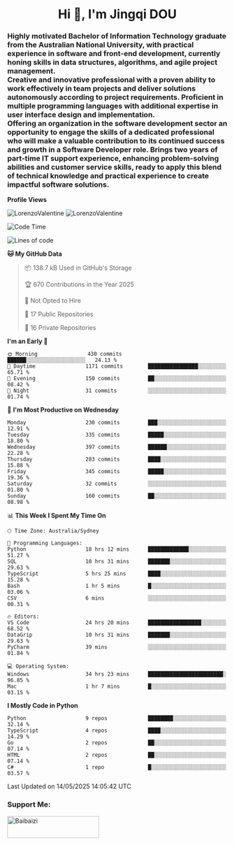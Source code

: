 <h1 align="center">Hi 👋, I'm Jingqi DOU</h1>
<h3 align="left">
Highly motivated Bachelor of Information Technology graduate from the Australian National University, with practical experience in software and front-end development, currently honing skills in data structures, algorithms, and agile project management. <br>
Creative and innovative professional with a proven ability to work effectively in team projects and deliver solutions autonomously according to project requirements. Proficient in multiple programming languages with additional expertise in user interface design and implementation. <br>
Offering an organization in the software development sector an opportunity to engage the skills of a dedicated professional who will make a valuable contribution to its continued success and growth in a Software Developer role. Brings two years of part-time IT support experience, enhancing problem-solving abilities and customer service skills, ready to apply this blend of technical knowledge and practical experience to create impactful software solutions.
</h3>

**Profile Views**<br>
<!-- <img src="https://count.getloli.com/get/@:name" alt="LorenzoValentine" theme="rule34" /> -->
<img src="https://count.getloli.com/@LorenzoValentine?name=LorenzoValentine&theme=asoul&padding=7&offset=0&align=center&scale=2&pixelated=1&darkmode=auto&prefix=020315" alt="LorenzoValentine" theme="rule34" />
<img src="https://count.getloli.com/@LorenzoValentine?name=LorenzoValentine&theme=food&padding=7&offset=0&align=center&scale=2&pixelated=1&darkmode=auto&prefix=020315" alt="LorenzoValentine" theme="rule34" />
 

<!--START_SECTION:waka-->
![Code Time](http://img.shields.io/badge/Code%20Time-1%2C920%20hrs%203%20mins-blue)

![Lines of code](https://img.shields.io/badge/From%20Hello%20World%20I%27ve%20Written-342.0%20thousand%20lines%20of%20code-blue)

**🐱 My GitHub Data** 

> 📦 138.7 kB Used in GitHub's Storage 
 > 
> 🏆 670 Contributions in the Year 2025
 > 
> 🚫 Not Opted to Hire
 > 
> 📜 17 Public Repositories 
 > 
> 🔑 16 Private Repositories 
 > 
**I'm an Early 🐤** 

```text
🌞 Morning                430 commits         ██████░░░░░░░░░░░░░░░░░░░   24.13 % 
🌆 Daytime                1171 commits        ████████████████░░░░░░░░░   65.71 % 
🌃 Evening                150 commits         ██░░░░░░░░░░░░░░░░░░░░░░░   08.42 % 
🌙 Night                  31 commits          ░░░░░░░░░░░░░░░░░░░░░░░░░   01.74 % 
```
📅 **I'm Most Productive on Wednesday** 

```text
Monday                   230 commits         ███░░░░░░░░░░░░░░░░░░░░░░   12.91 % 
Tuesday                  335 commits         █████░░░░░░░░░░░░░░░░░░░░   18.80 % 
Wednesday                397 commits         ██████░░░░░░░░░░░░░░░░░░░   22.28 % 
Thursday                 283 commits         ████░░░░░░░░░░░░░░░░░░░░░   15.88 % 
Friday                   345 commits         █████░░░░░░░░░░░░░░░░░░░░   19.36 % 
Saturday                 32 commits          ░░░░░░░░░░░░░░░░░░░░░░░░░   01.80 % 
Sunday                   160 commits         ██░░░░░░░░░░░░░░░░░░░░░░░   08.98 % 
```


📊 **This Week I Spent My Time On** 

```text
🕑︎ Time Zone: Australia/Sydney

💬 Programming Languages: 
Python                   18 hrs 12 mins      █████████████░░░░░░░░░░░░   51.27 % 
SQL                      10 hrs 31 mins      ███████░░░░░░░░░░░░░░░░░░   29.63 % 
TypeScript               5 hrs 25 mins       ████░░░░░░░░░░░░░░░░░░░░░   15.28 % 
Bash                     1 hr 5 mins         █░░░░░░░░░░░░░░░░░░░░░░░░   03.06 % 
CSV                      6 mins              ░░░░░░░░░░░░░░░░░░░░░░░░░   00.31 % 

🔥 Editors: 
VS Code                  24 hrs 20 mins      █████████████████░░░░░░░░   68.52 % 
DataGrip                 10 hrs 31 mins      ███████░░░░░░░░░░░░░░░░░░   29.63 % 
PyCharm                  39 mins             ░░░░░░░░░░░░░░░░░░░░░░░░░   01.84 % 

💻 Operating System: 
Windows                  34 hrs 23 mins      ████████████████████████░   96.85 % 
Mac                      1 hr 7 mins         █░░░░░░░░░░░░░░░░░░░░░░░░   03.15 % 
```

**I Mostly Code in Python** 

```text
Python                   9 repos             ████████░░░░░░░░░░░░░░░░░   32.14 % 
TypeScript               4 repos             ████░░░░░░░░░░░░░░░░░░░░░   14.29 % 
Go                       2 repos             ██░░░░░░░░░░░░░░░░░░░░░░░   07.14 % 
HTML                     2 repos             ██░░░░░░░░░░░░░░░░░░░░░░░   07.14 % 
C#                       1 repo              █░░░░░░░░░░░░░░░░░░░░░░░░   03.57 % 
```




 Last Updated on 14/05/2025 14:05:42 UTC
<!--END_SECTION:waka-->

<!-- [![willianrod's wakatime stats](https://github-readme-stats.vercel.app/api/wakatime?username=lorenzoval2050)](https://github.com/anuraghazra/github-readme-stats) -->


<h3 align="left">Support Me:</h3>
<p><a href="https://www.buymeacoffee.com/Baibaizi"> <img align="left" src="https://cdn.buymeacoffee.com/buttons/v2/default-yellow.png" height="50" width="210" alt="Baibaizi" /></a></p><br><br>
